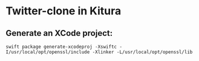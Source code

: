 # Twitter-clone in Kitura

## Generate an XCode project:

`swift package generate-xcodeproj -Xswiftc -I/usr/local/opt/openssl/include -Xlinker -L/usr/local/opt/openssl/lib`

